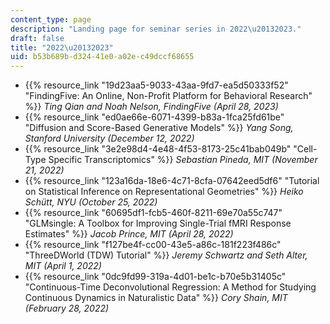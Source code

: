 ```yaml
---
content_type: page
description: "Landing page for seminar series in 2022\u20132023."
draft: false
title: "2022\u20132023"
uid: b53b689b-d324-41e0-a02e-c49dccf68655
---
```

- {{% resource_link "19d23aa5-9033-43aa-9fd7-ea5d50333f52" "FindingFive: An Online, Non-Profit Platform for Behavioral Research" %}} *Ting Qian and Noah Nelson, FindingFive (April 28, 2023)*
- {{% resource_link "ed0ae66e-6071-4399-b83a-1fca25fd61be" "Diffusion and Score-Based Generative Models" %}} *Yang Song, Stanford University (December 12, 2022)*
- {{% resource_link "3e2e98d4-4e48-4f53-8173-25c41bab049b" "Cell-Type Specific Transcriptomics" %}} *Sebastian Pineda, MIT (November 21, 2022)*
- {{% resource_link "123a16da-18e6-4c71-8cfa-07642eed5df6" "Tutorial on Statistical Inference on Representational Geometries" %}} *Heiko Schütt, NYU (October 25, 2022)*
- {{% resource_link "60695df1-fcb5-460f-8211-69e70a55c747" "GLMsingle: A Toolbox for Improving Single-Trial fMRI Response Estimates" %}} *Jacob Prince, MIT (April 28, 2022)*
- {{% resource_link "f127be4f-cc00-43e5-a86c-181f223f486c" "ThreeDWorld (TDW) Tutorial" %}} *Jeremy Schwartz and Seth Alter, MIT (April 1, 2022)*
- {{% resource_link "0dc9fd99-319a-4d01-be1c-b70e5b31405c" "Continuous-Time Deconvolutional Regression: A Method for Studying Continuous Dynamics in Naturalistic Data" %}} *Cory Shain, MIT (February 28, 2022)*